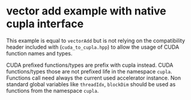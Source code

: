 # vector add example with native cupla interface

This example is equal to `vectorAdd` but is not relying on the compatibility header included with (`cuda_to_cupla.hpp`) 
to allow the usage of CUDA function names and types.

CUDA prefixed functions/types are prefix with cupla instead.
CUDA functions/types those are not prefixed life in the namespace `cupla`.
Functions call need always the current used accelerator instance.
Non standard global variables like `threadIdx`, `blockDim` should be used as functions from the namespace `cupla`.